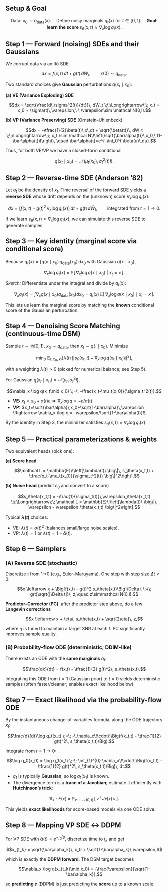 
## Setup & Goal

```math
\text{Data: } x_0 \sim q_{\text{data}}(x).
\quad
\text{Define noisy marginals } q_t(x) \text{ for } t\in[0,1].
\quad
\textbf{Goal: learn the score } s_\theta(x,t)\approx \nabla_x \log q_t(x).
```

## Step 1 — Forward (noising) SDEs and their Gaussians

We corrupt data via an Itô SDE

```math
dx = f(x,t)\,dt + g(t)\,dW_t, \qquad x(0)\sim q_{\text{data}}.
```

Two standard choices give **Gaussian** perturbations $q(x_t\mid x_0)$:

**(a) VE (Variance Exploding) SDE**

```math
dx = \sqrt{\frac{d\,\sigma^2(t)}{dt}}\, dW_t
\;\;\Longrightarrow\;\;
x_t = x_0 + \sigma(t)\,\varepsilon,\ \ \varepsilon\sim \mathcal N(0,I).
```

**(b) VP (Variance Preserving) SDE** (Ornstein–Uhlenbeck)

```math
dx = -\tfrac{1}{2}\beta(t)\,x\,dt + \sqrt{\beta(t)}\, dW_t
\;\;\Longrightarrow\;\;
x_t \sim \mathcal N\!\left(\sqrt{\bar\alpha(t)}\,x_0,\ (1-\bar\alpha(t))I\right),
\quad \bar\alpha(t)=e^{-\int_0^t \beta(u)\,du}.
```

Thus, for both VE/VP we have a closed-form conditional

```math
q(x_t\mid x_0) = \mathcal N\!\big(\mu_t(x_0),\,\sigma_t^2(t) I\big).
```


## Step 2 — Reverse-time SDE (Anderson ’82)

Let $q_t$ be the density of $x_t$. Time reversal of the forward SDE yields a **reverse SDE** whose drift depends on the (unknown) score $\nabla_x \log q_t(x)$:

```math
dx = \Big[f(x,t) - g(t)^2\,\nabla_x \log q_t(x)\Big]\,dt \;+\; g(t)\, d\bar W_t,
\qquad \text{integrated from } t=1 \to 0.
```

If we learn $s_\theta(x,t)\approx \nabla_x \log q_t(x)$, we can simulate this reverse SDE to generate samples.


## Step 3 — Key identity (marginal score via conditional score)

Because $q_t(x)=\int q(x\mid x_0)\,q_{\text{data}}(x_0)\,dx_0$ with Gaussian $q(x\mid x_0)$,

```math
\nabla_x \log q_t(x) \;=\; \mathbb{E}\big[\,\nabla_x \log q(x\mid x_0)\ \big|\ x_t=x\,\big].
```

*Sketch:* Differentiate under the integral and divide by $q_t(x)$:

$$
\nabla_x q_t(x) = \int \nabla_x q(x\mid x_0) q_{\text{data}}(x_0) dx_0
= q_t(x)\,\mathbb{E}[\,\nabla_x \log q(x\mid x_0)\mid x_t=x\,].
$$

This lets us learn the marginal score by matching the **known** conditional score of the Gaussian perturbation.


## Step 4 — Denoising Score Matching (continuous-time DSM)

Sample $t\sim\mathcal U[0,1]$, $x_0\sim q_{\text{data}}$, then $x_t\sim q(\cdot\mid x_0)$. Minimize

```math
\min_\theta\;
\mathbb{E}_{t,x_0,x_t}\!
\left[
\lambda(t)\,\big\|\, s_\theta(x_t,t) - \nabla_x \log q(x_t\mid x_0) \big\|^2
\right],
```

with a weighting $\lambda(t)>0$ (picked for numerical balance; see Step 5).

For Gaussian $q(x_t\mid x_0)=\mathcal N(\mu_t,\sigma_t^2 I)$,

```math
\nabla_x \log q(x_t\mid x_0) \;=\; -\frac{x_t-\mu_t(x_0)}{\sigma_t^2(t)}.
```

* **VE:** $x_t=x_0+\sigma(t)\varepsilon \Rightarrow \nabla_x \log q = -\varepsilon/\sigma(t)$.
* **VP:** $x_t=\sqrt{\bar\alpha}\,x_0+\sqrt{1-\bar\alpha}\,\varepsilon
  \Rightarrow \nabla_x \log q = -\varepsilon/\sqrt{1-\bar\alpha(t)}$.

By the identity in Step 3, the minimizer satisfies $s_\theta(x,t)=\nabla_x\log q_t(x)$.


## Step 5 — Practical parameterizations & weights

Two equivalent heads (pick one):

**(a) Score head**

```math
\mathcal L = \mathbb{E}\!\left[\lambda(t)\ \big\|\, s_\theta(x_t,t) + \tfrac{x_t-\mu_t(x_0)}{\sigma_t^2(t)} \big\|^2\right].
```

**(b) Noise head** (predict $\varepsilon_\theta$ and convert to a score)

```math
s_\theta(x_t,t) = -\frac{1}{\sigma_t(t)}\,\varepsilon_\theta(x_t,t)
\;\;\Longrightarrow\;\;
\mathcal L = \mathbb{E}\!\left[\lambda(t)\ \big\|\, \varepsilon - \varepsilon_\theta(x_t,t) \big\|^2\right].
```

Typical **$\lambda(t)$** choices:

* VE: $\lambda(t)=\sigma(t)^2$ (balances small/large noise scales).
* VP: $\lambda(t)=1$ or $\lambda(t)=1-\bar\alpha(t)$.


## Step 6 — Samplers

### (A) Reverse SDE (stochastic)

Discretize $t$ from 1→0 (e.g., Euler–Maruyama). One step with step size $\Delta t<0$:

```math
x \leftarrow x + \Big[f(x,t) - g(t)^2 s_\theta(x,t)\Big]\Delta t \;+\; g(t)\sqrt{|\Delta t|}\, z,\quad z\sim\mathcal N(0,I).
```

**Predictor–Corrector (PC)**: after the predictor step above, do a few **Langevin corrections**

```math
x \leftarrow x + \eta\, s_\theta(x,t) + \sqrt{2\eta}\, z,
```

where $\eta$ is tuned to maintain a target SNR at each $t$. PC significantly improves sample quality.

### (B) Probability-flow ODE (deterministic; DDIM-like)

There exists an ODE with the **same marginals** $q_t$:

```math
\frac{dx}{dt} = f(x,t) - \tfrac{1}{2} g(t)^2\, s_\theta(x,t).
```

Integrating this ODE from $t=1$ (Gaussian prior) to $t=0$ yields deterministic samples (often faster/cleaner; enables exact likelihood below).


## Step 7 — Exact likelihood via the probability-flow ODE

By the instantaneous change-of-variables formula, along the ODE trajectory $x_t$:

```math
\frac{d}{dt}\log q_t(x_t) \;=\; -\,\nabla_x\!\cdot\!\Big(f(x_t,t) - \tfrac{1}{2} g(t)^2\, s_\theta(x_t,t)\Big).
```

Integrate from $t=1\to 0$:

```math
\log q_0(x_0) = \log q_1(x_1)
\;-\;
\int_{1}^{0}
\nabla_x\!\cdot\!\Big(f(x_t,t) - \tfrac{1}{2} g(t)^2\, s_\theta(x_t,t)\Big)\, dt.
```

* $q_1$ is typically **Gaussian**, so $\log q_1(x_1)$ is known.
* The divergence term is a **trace of a Jacobian**; estimate it efficiently with **Hutchinson’s trick**:

```math
\nabla_x\!\cdot F(x) \;=\; \mathbb{E}_{v\sim\mathcal N(0,I)}\,[\, v^\top J_F(x)\, v \,].
```

This yields **exact likelihoods** for score-based models via one ODE solve.


## Step 8 — Mapping VP SDE ↔ DDPM

For VP SDE with $\bar\alpha(t)=e^{-\int_0^t \beta}$, discretize time to $t_k$ and get

```math
x_{t_k} = \sqrt{\bar\alpha_k}\, x_0 + \sqrt{1-\bar\alpha_k}\,\varepsilon,
```

which is exactly the **DDPM forward**. The DSM target becomes

```math
\nabla_x \log q(x_{t_k}\mid x_0) = -\frac{\varepsilon}{\sqrt{1-\bar\alpha_k}},
```

so **predicting $\varepsilon$** (DDPM) is just predicting the **score** up to a known scale.
